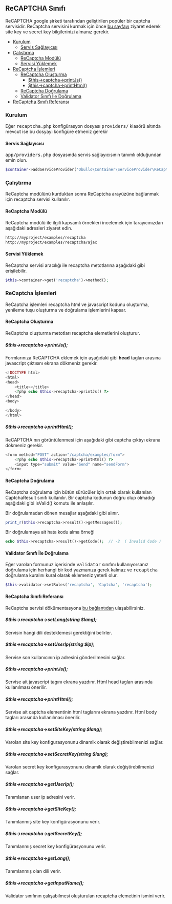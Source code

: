 
## ReCAPTCHA Sınıfı

ReCAPTCHA google şirketi tarafından geliştirilen popüler bir captcha servisidir. ReCaptcha servisini kurmak için önce <a href="https://www.google.com/recaptcha/intro/index.html" target="_blank">bu sayfayı</a> ziyaret ederek site key ve secret key bilgilerinizi almanız gerekir.

<ul>
<li>
    <a href="#setup">Kurulum</a>
    <ul>
        <li><a href="#service-provider">Servis Sağlayıcısı</a></li>
    </ul>
</li>

<li>
    <a href="#running">Çalıştırma</a>
    <ul>
        <li><a href="#module">ReCaptcha Modülü</a></li>
        <li><a href="#loading-service">Servisi Yüklemek</a></li>
    </ul>
</li>
    
<li>
    <a href="#create-operations">ReCaptcha İşlemleri</a>
    <ul>
        <li>
            <a href="#creating-captcha">ReCaptcha Oluşturma</a>
            <ul>
                <li><a href="#printJs">$this->captcha->printJs()</a></li>
                <li><a href="#printHtml">$this->captcha->printHtml()</a></li>
            </ul>
        </li>
        <li><a href="#validation">ReCaptcha Doğrulama</a></li>    
        <li><a href="#validation-with-validator">Validator Sınıfı İle Doğrulama</a></li>
    </ul>
</li>

<li><a href="#method-reference">ReCaptcha Sınıfı Referansı</a></li>
</ul>

<a name="setup"></a>

### Kurulum

Eğer <kbd>recaptcha.php</kbd> konfigürasyon dosyası <kbd>providers/</kbd> klasörü altında mevcut ise bu dosyayı konfigüre etmeniz gerekir

<a name="service-provider"></a>

#### Servis Sağlayıcısı

<kbd>app/providers.php</kbd> dosyasında servis sağlayıcısının tanımlı olduğundan emin olun.

```php
$container->addServiceProvider('Obullo\Container\ServiceProvider\ReCaptcha');
```

<a name="running"></a>

### Çalıştırma

ReCaptcha modülünü kurduktan sonra ReCaptcha arayüzüne bağlanmak için recaptcha servisi kullanılır.

<a name="module"></a>

#### ReCaptcha Modülü

ReCaptcha modülü ile ilgili kapsamlı örnekleri incelemek için tarayıcınızdan aşağıdaki adresleri ziyaret edin.

```html
http://myproject/examples/recaptcha
http://myproject/examples/recaptcha/ajax
```

<a name="loading-service"></a>

#### Servisi Yüklemek

ReCaptcha servisi aracılığı ile recaptcha metotlarına aşağıdaki gibi erişilebilir.

```php
$this->container->get('recaptcha')->method();
```

<a name="create-operations"></a>

### ReCaptcha İşlemleri

ReCaptcha işlemleri recaptcha html ve javascript kodunu oluşturma, yenileme tuşu oluşturma ve doğrulama işlemlerini kapsar.

<a name="creating-captcha"></a>

#### ReCaptcha Oluşturma

ReCaptcha oluşturma metotları recaptcha elemetlerini oluşturur.

<a name="printJs"></a>

##### $this->recaptcha->printJs();

Formlarınıza ReCAPTCHA eklemek için aşağıdaki gibi <b>head</b> tagları arasına javascript çıktısını ekrana dökmeniz gerekir.

```php
<!DOCTYPE html>
<html>
<head>
	<title></title>
	<?php echo $this->recaptcha->printJs() ?>
</head>
<body>

</body>
</html>
```

<a name="printHtml"></a>

##### $this->recaptcha->printHtml();

ReCAPTCHA nın görüntülenmesi için aşağıdaki gibi captcha çıktıyı ekrana dökmeniz gerekir.

```php
<form method="POST" action="/captcha/examples/form">
	<?php echo $this->recaptcha->printHtml() ?>
    <input type="submit" value="Send" name="sendForm">
</form>
```

<a name="validation"></a>

#### ReCaptcha Doğrulama 

ReCaptcha doğrulama için bütün sürücüler için ortak olarak kullanılan CaptchaResult sınıfı kullanılır. Bir captcha kodunun doğru olup olmadığı aşağıdaki gibi isValid() komutu ile anlaşılır.

Bir doğrulamadan dönen mesajlar aşağıdaki gibi alınır.

```php
print_r($this->recaptcha->result()->getMessages());
```

Bir doğrulamaya ait hata kodu alma örneği


```php
echo $this->recaptcha->result()->getCode();  // -2  ( Invalid Code )
```

<a name="validation-with-validator"></a>

#### Validator Sınıfı İle Doğrulama 

Eğer varolan formunuz içerisinde <kbd>validator</kbd> sınıfını kullanıyorsanız doğrulama için herhangi bir kod yazmanıza gerek kalmaz ve <kbd>recaptcha</kbd> doğrulama kuralını kural olarak eklemeniz yeterli olur.

```php
$this->validator->setRules('recaptcha', 'Captcha', 'recaptcha');
```

<a name="method-reference"></a>

#### ReCaptcha Sınıfı Referansı

ReCaptcha servisi dökümentasyona <a href="https://developers.google.com/recaptcha/docs/display" target="_blank">bu bağlantıdan</a> ulaşabilirsiniz. 

##### $this->recaptcha->setLang(string $lang);

Servisin hangi dili desteklemesi gerektiğini belirler.

##### $this->recaptcha->setUserIp(string $ip);

Servise son kullanıcının ip adresini gönderilmesini sağlar.

##### $this->recaptcha->printJs();

Servise ait javascript tagını ekrana yazdırır. Html head tagları arasında kullanılması önerilir.

##### $this->recaptcha->printHtml();

Servise ait captcha elementinin html taglarını ekrana yazdırır. Html body tagları arasında kullanılması önerilir.

##### $this->recaptcha->setSiteKey(string $lang);

Varolan site key konfigurasyonunu dinamik olarak değiştirebilmenizi sağlar.

##### $this->recaptcha->setSecretKey(string $lang);

Varolan secret key konfigurasyonunu dinamik olarak değiştirebilmenizi sağlar.

##### $this->recaptcha->getUserIp();

Tanımlanan user ip adresini verir.

##### $this->recaptcha->getSiteKey();

Tanımlanmış site key konfigürasyonunu verir.

##### $this->recaptcha->getSecretKey();

Tanımlanmış secret key konfigürasyonunu verir.

##### $this->recaptcha->getLang();

Tanımlanmış olan dili verir.

##### $this->recaptcha->getInputName();

Validator sınıfının çalışabilmesi oluşturulan recaptcha elemetinin ismini verir.